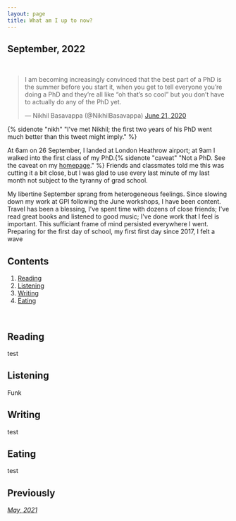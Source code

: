```yaml
---
layout: page
title: What am I up to now?
---
```



## September, 2022


<br> 


<blockquote class="twitter-tweet"><p lang="en" dir="ltr">I am becoming increasingly convinced that the best part of a PhD is the summer before you start it, when you get to tell everyone you’re doing a PhD and they’re all like “oh that’s so cool” but you don’t have to actually do any of the PhD yet.</p>&mdash; Nikhil Basavappa (@NikhilBasavappa) <a href="https://twitter.com/NikhilBasavappa/status/1274727800403042310?ref_src=twsrc%5Etfw">June 21, 2020</a></blockquote> <script async src="https://platform.twitter.com/widgets.js" charset="utf-8"></script>{% sidenote "nikh" "I've met Nikhil; the first two years of his PhD went much better than this tweet might imply." %}

<br>

At 6am on 26 September, I landed at London Heathrow airport; at 9am I walked into the first class of my PhD.{% sidenote "caveat" "Not a PhD. See the caveat on my [homepage](https://jablevine.com/)." %} Friends and classmates told me this was cutting it a bit close, but I was glad to use every last minute of my last month not subject to the tyranny of grad school. 

My libertine September sprang from heterogeneous feelings. Since slowing down my work at GPI following the June workshops, I have been content. Travel has been a blessing, I've spent time with dozens of close friends; I've read great books and listened to good music; I've done work that I feel is important. This sufficiant frame of mind persisted everywhere I went. Preparing for the first day of school, my first first day since 2017, I felt a wave 


## Contents
1. [Reading](#reading)
2. [Listening](#listening)
3. [Writing](#writing)
4. [Eating](#eating)

  <br>
 

## Reading 


test


## Listening 

Funk



## Writing 

test

## Eating 


test


## Previously

[*May, 2021*](https://jablevine.com/older/may_2021)